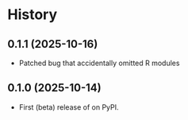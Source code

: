 # History

## 0.1.1 (2025-10-16)

* Patched bug that accidentally omitted R modules

## 0.1.0 (2025-10-14)

* First (beta) release of on PyPI.
